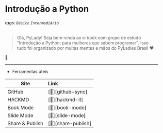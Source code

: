 # Introdução a Python

###### tags: `Básico` `Intermediário`

> Olá, PyLady! Seja bem-vinda ao e-book com grupo de estudo "Introdução a Python: para mulheres que sabem programar". Isso tudo foi organizado por muitas mentes e mãos do PyLadies Brasil :heart:

:rocket:



---

- Ferramentas úteis

| Site            | Link                    |
| --------------- | :---------------------- |
| GitHub          | [:link:][github-sync]   |
| HACKMD          | [:link:][hackmd-it]     |
| Book Mode       | [:link:][book-mode]     |
| Slide Mode      | [:link:][slide-mode]    |
| Share & Publish | [:link:][share-publish] |
